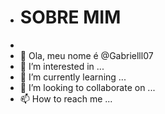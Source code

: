 - # SOBRE MIM
- 
- 👋 Ola, meu nome é @Gabrielll07
- 👀 I’m interested in ...
- 🌱 I’m currently learning ...
- 💞️ I’m looking to collaborate on ...
- 📫 How to reach me ...

